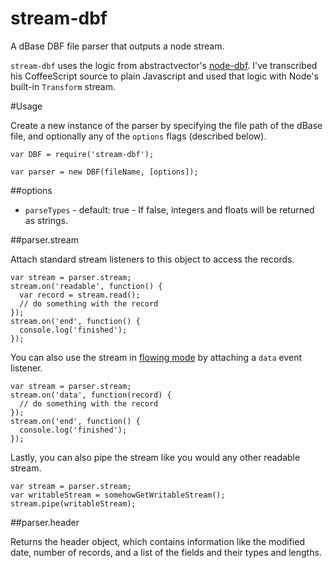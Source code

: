 stream-dbf
==========

A dBase DBF file parser that outputs a node stream.

`stream-dbf` uses the logic from abstractvector's [node-dbf](https://github.com/abstractvector/node-dbf). I've transcribed his CoffeeScript source to plain Javascript and used that logic with Node's built-in `Transform` stream. 

#Usage

Create a new instance of the parser by specifying the file path of the dBase file, and optionally any of the `options` flags (described below).

    var DBF = require('stream-dbf');

    var parser = new DBF(fileName, [options]);

##options

* `parseTypes` - default: true - If false, integers and floats will be returned as strings.

##parser.stream

Attach standard stream listeners to this object to access the records.

    var stream = parser.stream;
    stream.on('readable', function() {
      var record = stream.read();
      // do something with the record
    });
    stream.on('end', function() {
      console.log('finished');
    });

You can also use the stream in [flowing mode](http://nodejs.org/api/stream.html#stream_event_data) by attaching a `data` event listener.

    var stream = parser.stream;
    stream.on('data', function(record) {
      // do something with the record
    });
    stream.on('end', function() {
      console.log('finished');
    });

Lastly, you can also pipe the stream like you would any other readable stream.

    var stream = parser.stream;
    var writableStream = somehowGetWritableStream();
    stream.pipe(writableStream);

##parser.header

Returns the header object, which contains information like the modified date, number of records, and a list of the fields and their types and lengths.